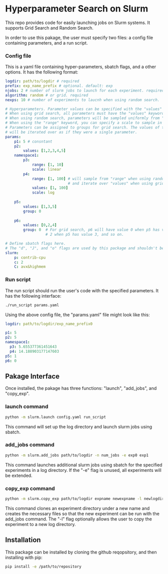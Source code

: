 # Hyperparameter Search on Slurm


This repo provides code for easily launching jobs on Slurm systems. It supports Grid Search and Random Search.

In order to use this pakage, the user must specify two files: a config file containing parameters, and a run script.

### Config file

This is a yaml file containing hyper-parameters, sbatch flags, and a other options. It has the following format:

```yaml
logdir: path/to/logdir # required
prefix: exp_name_prefix # optional. default: exp
njobs: 2 # number of slurm jobs to launch for each experiment. required
algorithm: random # or grid. required
nexps: 10 # number of experiments to laucnh when using random search.

# Hyperparameters. Parameter values can be specified with the "values" and "range" keywords.
# When using grid search, all parameters must have the "values" keyword or be constant.
# When using random search, parameters will be sampled uniformly from "range" if specified else "values".
# When using the "range" keyword, you can specify a scale to sample in (linear or log). 
# Parameters can be assigned to groups for grid search. The values of the grouped parameters
# will be iterated over as if they were a single parameter.
params: 
    p1: 5 # consntant
    p2:
        values: [1,2,3,4,5]
    namespace1:
        p3:
            range: [1, 10]
            scale: linear
        p4:
            range: [1, 100] # will sample from "range" when using random search,
                            # and iterate over "values" when using grid search.
            values: [1, 100]
            scale: log
    
    p5:
        values: [1,3,5]
        group: 0
    
    p6:
        values: [0,2,4]
        group: 0  # For grid search, p6 will have value 0 when p5 has value 1,
                  # 2 when p5 has value 3, and so on.

# Define sbatch flags here.
# The "d", "J", and "o" flags are used by this package and shouldn't be defined here.
slurm:
    p: contrib-cpu
    c: 2
    C: avx&highmem
```

### Run script

The run script should run the user's code with the specified parameters. It has the following interface:

```bash
./run_script params.yaml
```

Using the above config file, the "params.yaml" file might look like this:

```yaml
logdir: path/to/logdir/exp_name_prefix0

p1: 5
p2: 5
namespace1:
  p3: 5.655377361451643
  p4: 14.188903177147603
p5: 1
p6: 0
```


## Pakage Interface

Once installed, the pakage has three functions: "launch", "add_jobs", and "copy_exp".

### launch command

```bash
python -m slurm.launch config.yaml run_script
```

This command will set up the log directory and launch slurm jobs using sbatch.

### add_jobs command

```bash
python -m slurm.add_jobs path/to/logdir -n num_jobs -e exp0 exp1
```

This command launches additional slurm jobs using sbatch for the specified experiments in a log directory. If the "-e" flag is unused, all experiments will be extended.

### copy_exp command

```bash
python -m slurm.copy_exp path/to/logdir expname newexpname -l newlogdir
```

This command clones an experiment directory under a new name and creates the necessary files so that the new experiment can be run with the add_jobs command. The "-l" flag optionally allows the user to copy the experiment to a new log directory.


## Installation

This package can be installed by cloning the github reqopsitory, and then installing with pip:

```bash
pip install -e /path/to/repository
```
